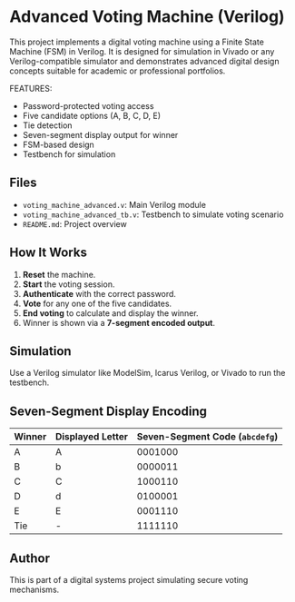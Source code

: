 # Advanced Voting Machine (Verilog)

This project implements a digital voting machine using a Finite State Machine (FSM) in Verilog. It is designed for simulation in Vivado or any Verilog-compatible simulator and demonstrates advanced digital design concepts suitable for academic or professional portfolios.

FEATURES:
- Password-protected voting access
- Five candidate options (A, B, C, D, E)
- Tie detection
- Seven-segment display output for winner
- FSM-based design
- Testbench for simulation

## Files

- `voting_machine_advanced.v`: Main Verilog module
- `voting_machine_advanced_tb.v`: Testbench to simulate voting scenario
- `README.md`: Project overview

## How It Works

1. **Reset** the machine.
2. **Start** the voting session.
3. **Authenticate** with the correct password.
4. **Vote** for any one of the five candidates.
5. **End voting** to calculate and display the winner.
6. Winner is shown via a **7-segment encoded output**.

## Simulation

Use a Verilog simulator like ModelSim, Icarus Verilog, or Vivado to run the testbench.
## Seven-Segment Display Encoding

| Winner | Displayed Letter | Seven-Segment Code (`abcdefg`) |
|--------|------------------|-------------------------------|
| A      | A                | 0001000                       |
| B      | b                | 0000011                       |
| C      | C                | 1000110                       |
| D      | d                | 0100001                       |
| E      | E                | 0001110                       |
| Tie    | -                | 1111110                       |


## Author

This is part of a digital systems project simulating secure voting mechanisms.

